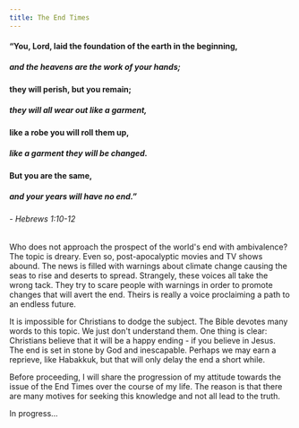 ```yaml
---
title: The End Times
---
```

#### “You, Lord, laid the foundation of the earth in the beginning,
##### and the heavens are the work of your hands;
#### they will perish, but you remain;
##### they will all wear out like a garment,
#### like a robe you will roll them up,
##### like a garment they will be changed.
#### But you are the same,
##### and your years will have no end.”
###### - Hebrews 1:10-12

Who does not approach the prospect of the world's end with ambivalence?
The topic is dreary. Even so, post-apocalyptic movies and TV shows abound. The news is filled with warnings about
climate change causing the seas to rise and deserts to spread. Strangely, these voices
all take the wrong tack. They try to scare people with warnings in order to promote changes that will avert the end.
Theirs is really a voice proclaiming a path to an endless future.

It is impossible for Christians to dodge the subject. The Bible devotes many words to this topic.
We just don't understand them. One thing is clear: Christians believe that it will be a happy ending - if you believe in Jesus.
The end is set in stone by God and inescapable. Perhaps we may earn a reprieve, like Habakkuk, but that will only
delay the end a short while.

Before proceeding, I will share the progression of my attitude towards the issue of the End Times over the course of my life.
The reason is that there are many motives for seeking this knowledge and not all lead to the truth.

In progress...
